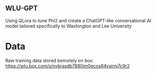 ## WLU-GPT
Using QLora to tune Phi2 and create a ChatGPT-like conversational AI model tailored specifically to Washington and Lee University


# Data
Raw training data stored bemotely on box: https://wlu.box.com/s/nybraxdb7880im0ecos64ysjrnj7c9r2